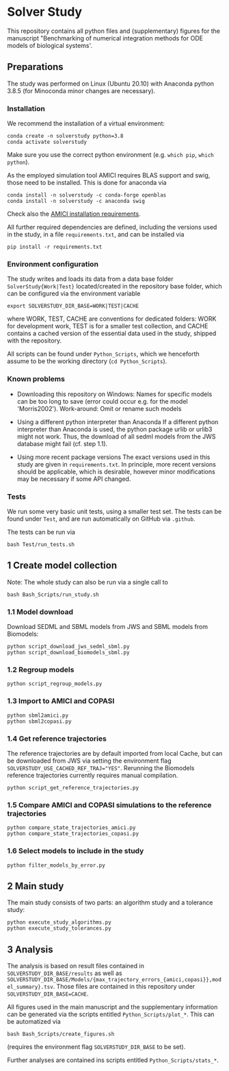 # Solver Study

This repository contains all python files and (supplementary) figures for the
manuscript "Benchmarking of numerical integration methods for ODE models of
biological systems'.

## Preparations

The study was performed on Linux (Ubuntu 20.10) with Anaconda python 3.8.5
(for Minoconda minor changes are necessary).

### Installation

We recommend the installation of a virtual environment:

    conda create -n solverstudy python=3.8
    conda activate solverstudy

Make sure you use the correct python environment (e.g. `which pip`,
`which python`).

As the employed simulation tool AMICI requires BLAS support and swig, those
need to be installed. This is done for anaconda via

    conda install -n solverstudy -c conda-forge openblas
    conda install -n solverstudy -c anaconda swig

Check also the
[AMICI installation requirements](https://github.com/amici-dev/amici/INSTALL.md).

All further required dependencies are defined, including the versions used in
the study, in a file `requirements.txt`, and can be installed via

    pip install -r requirements.txt

### Environment configuration

The study writes and loads its data from a data base folder
`SolverStudy{Work|Test}` located/created in the repository base folder,
which can be configured via the environment variable

    export SOLVERSTUDY_DIR_BASE=WORK|TEST|CACHE

where WORK, TEST, CACHE are conventions for dedicated folders:
WORK for development work, TEST is for a smaller test collection, and CACHE
contains a cached version of the essential data used in the study, shipped with
the repository.

All scripts can be found under `Python_Scripts`, which we henceforth assume
to be the working directory (`cd Python_Scripts`).

### Known problems

* Downloading this repository on Windows:
  Names for specific models can be too long to save (error could occur e.g. for
  the model 'Morris2002'). Work-around: Omit or rename such models

* Using a different python interpreter than Anaconda
  If a different python interpreter than Anaconda is used, the python package
  urlib or urlib3 might not work. 
  Thus, the download of all sedml models from the JWS database might fail (cf.
  step 1.1).

* Using more recent package versions
  The exact versions used in this study are given in `requirements.txt`.
  In principle, more recent versions should be applicable, which is desirable,
  however minor modifications may be necessary if some API changed.

### Tests

We run some very basic unit tests, using a smaller test set. The tests can be
found under `Test`, and are run automatically on GitHub via `.github`.

The tests can be run via

    bash Test/run_tests.sh

## 1 Create model collection 

Note: The whole study can also be run via a single call to

    bash Bash_Scripts/run_study.sh

### 1.1 Model download

Download SEDML and SBML models from JWS and SBML models from Biomodels:

    python script_download_jws_sedml_sbml.py
    python script_download_biomodels_sbml.py

### 1.2 Regroup models

    python script_regroup_models.py

### 1.3 Import to AMICI and COPASI

    python sbml2amici.py
    python sbml2copasi.py

### 1.4 Get reference trajectories

The reference trajectories are by default imported from local Cache, but can
be downloaded from JWS via setting the environment flag
`SOLVERSTUDY_USE_CACHED_REF_TRAJ="YES"`. Rerunning the Biomodels reference
trajectories currently requires manual compilation.

    python script_get_reference_trajectories.py

### 1.5 Compare AMICI and COPASI simulations to the reference trajectories

    python compare_state_trajectories_amici.py
    python compare_state_trajectories_copasi.py

### 1.6 Select models to include in the study

    python filter_models_by_error.py

## 2 Main study

The main study consists of two parts: an algorithm study and a tolerance study:

    python execute_study_algorithms.py
    python execute_study_tolerances.py

## 3 Analysis

The analysis is based on result files contained in
`SOLVERSTUDY_DIR_BASE/results` as well as
`SOLVERSTUDY_DIR_BASE/Models/{max_trajectory_errors_{amici,copasi}},model_summary}.tsv`.
Those files are contained in this repository under
`SOLVERSTUDY_DIR_BASE=CACHE`.

All figures used in the main manuscript and the supplementary information
can be generated via the scripts entitled `Python_Scripts/plot_*`.
This can be automatized via

    bash Bash_Scripts/create_figures.sh

(requires the environment flag `SOLVERSTUDY_DIR_BASE` to be set).

Further analyses are contained ins scripts entitled
`Python_Scripts/stats_*`.
